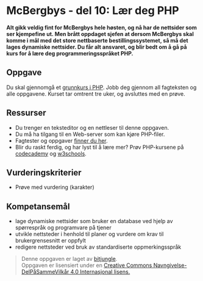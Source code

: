 McBergbys - del 10: Lær deg PHP
===============================
**Alt gikk veldig fint for McBergbys hele høsten, og nå har de nettsider som ser kjempefine ut. Men brått oppdaget sjefen at dersom McBergbys skal komme i mål med det store nettbaserte bestillingssystemet, så må det lages dynamiske nettsider. Du får alt ansvaret, og blir bedt om å gå på kurs for å lære deg programmeringsspråket PHP.**

Oppgave
-------
Du skal gjennomgå et [grunnkurs i PHP](https://github.com/fagstoff/IT1/blob/master/Fagtekster/databaser/04.%20PHP.md). Jobb deg gjennom all fagteksten og alle oppgavene. Kurset tar omtrent tre uker, og avsluttes med en prøve.

Ressurser
---------
* Du trenger en teksteditor og en nettleser til denne oppgaven.
* Du må ha tilgang til en Web-server som kan kjøre PHP-filer.
* Fagtester og oppgaver [finner du her](https://github.com/fagstoff/IT1/blob/master/Fagtekster/databaser/04.%20PHP.md).
* Blir du raskt ferdig, og har lyst til å lære mer? Prøv PHP-kursene på [codecademy](https://www.codecademy.com/en/tracks/php) og [w3schools](https://www.w3schools.com/php/default.asp).

Vurderingskriterier
-------------------
* Prøve med vurdering (karakter)

## Kompetansemål

* lage dynamiske nettsider som bruker en database ved hjelp av spørrespråk og programvare på tjener
* utvikle nettsteder i henhold til planer og vurdere om krav til brukergrensesnitt er oppfylt
* redigere nettsteder ved bruk av standardiserte oppmerkingsspråk

>Denne oppgaven er laget av [bitjungle](https://github.com/bitjungle).  
>Oppgaven er lisensiert under en
>[Creative Commons Navngivelse-DelPåSammeVilkår 4.0 Internasjonal lisens.
](http://creativecommons.org/licenses/by-sa/4.0/)
